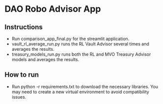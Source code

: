 # DAO Robo Advisor App
## Instructions
 - Run comparison_app_final.py for the streamlit application.
 - vault_rl_average_run.py runs the RL Vault Advisor several times and averages the results.
 - treasury_models_run.py runs both the RL and MVO Treasury Advisor models and averages the results.
 
 ## How to run
 - Run python -r requirements.txt to download the necessary libraries.  You may need to create a new virtual environment to avoid compatibility issues.
 
 
 
